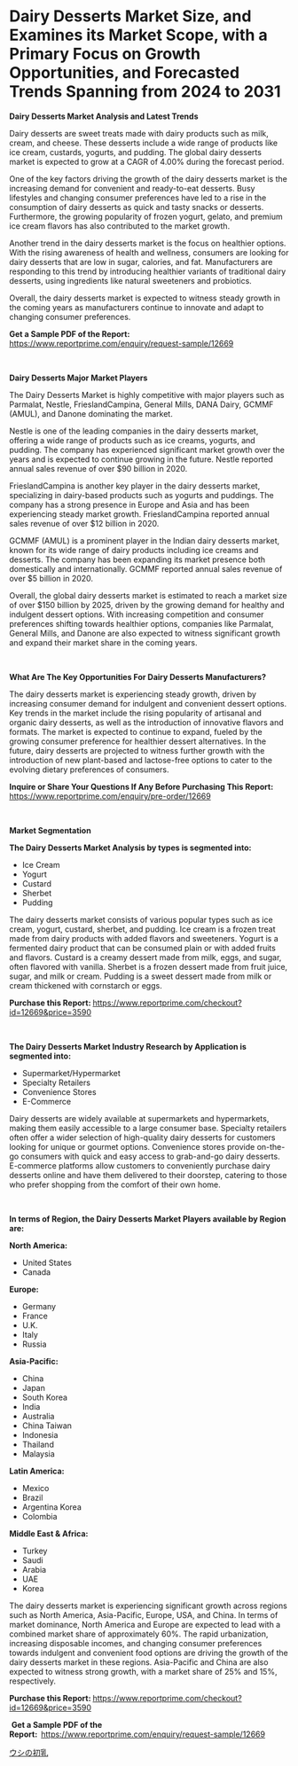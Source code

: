 <p><h1>Dairy Desserts Market Size, and Examines its Market Scope, with a Primary Focus on Growth Opportunities, and Forecasted Trends Spanning from 2024 to 2031</h1></p><p><strong>Dairy Desserts Market Analysis and Latest Trends</strong></p>
<p><p>Dairy desserts are sweet treats made with dairy products such as milk, cream, and cheese. These desserts include a wide range of products like ice cream, custards, yogurts, and pudding. The global dairy desserts market is expected to grow at a CAGR of 4.00% during the forecast period. </p><p>One of the key factors driving the growth of the dairy desserts market is the increasing demand for convenient and ready-to-eat desserts. Busy lifestyles and changing consumer preferences have led to a rise in the consumption of dairy desserts as quick and tasty snacks or desserts. Furthermore, the growing popularity of frozen yogurt, gelato, and premium ice cream flavors has also contributed to the market growth.</p><p>Another trend in the dairy desserts market is the focus on healthier options. With the rising awareness of health and wellness, consumers are looking for dairy desserts that are low in sugar, calories, and fat. Manufacturers are responding to this trend by introducing healthier variants of traditional dairy desserts, using ingredients like natural sweeteners and probiotics.</p><p>Overall, the dairy desserts market is expected to witness steady growth in the coming years as manufacturers continue to innovate and adapt to changing consumer preferences.</p></p>
<p><strong>Get a Sample PDF of the Report:&nbsp;</strong> <a href="https://www.reportprime.com/enquiry/request-sample/12669">https://www.reportprime.com/enquiry/request-sample/12669</a></p>
<p>&nbsp;</p>
<p><strong>Dairy Desserts Major Market Players</strong></p>
<p><p>The Dairy Desserts Market is highly competitive with major players such as Parmalat, Nestle, FrieslandCampina, General Mills, DANA Dairy, GCMMF (AMUL), and Danone dominating the market. </p><p>Nestle is one of the leading companies in the dairy desserts market, offering a wide range of products such as ice creams, yogurts, and pudding. The company has experienced significant market growth over the years and is expected to continue growing in the future. Nestle reported annual sales revenue of over $90 billion in 2020.</p><p>FrieslandCampina is another key player in the dairy desserts market, specializing in dairy-based products such as yogurts and puddings. The company has a strong presence in Europe and Asia and has been experiencing steady market growth. FrieslandCampina reported annual sales revenue of over $12 billion in 2020.</p><p>GCMMF (AMUL) is a prominent player in the Indian dairy desserts market, known for its wide range of dairy products including ice creams and desserts. The company has been expanding its market presence both domestically and internationally. GCMMF reported annual sales revenue of over $5 billion in 2020.</p><p>Overall, the global dairy desserts market is estimated to reach a market size of over $150 billion by 2025, driven by the growing demand for healthy and indulgent dessert options. With increasing competition and consumer preferences shifting towards healthier options, companies like Parmalat, General Mills, and Danone are also expected to witness significant growth and expand their market share in the coming years.</p></p>
<p>&nbsp;</p>
<p><strong>What Are The Key Opportunities For Dairy Desserts Manufacturers?</strong></p>
<p><p>The dairy desserts market is experiencing steady growth, driven by increasing consumer demand for indulgent and convenient dessert options. Key trends in the market include the rising popularity of artisanal and organic dairy desserts, as well as the introduction of innovative flavors and formats. The market is expected to continue to expand, fueled by the growing consumer preference for healthier dessert alternatives. In the future, dairy desserts are projected to witness further growth with the introduction of new plant-based and lactose-free options to cater to the evolving dietary preferences of consumers.</p></p>
<p><strong>Inquire or Share Your Questions If Any Before Purchasing This Report:</strong> <a href="https://www.reportprime.com/enquiry/pre-order/12669">https://www.reportprime.com/enquiry/pre-order/12669</a></p>
<p>&nbsp;</p>
<p><strong>Market Segmentation</strong></p>
<p><strong>The Dairy Desserts Market Analysis by types is segmented into:</strong></p>
<p><ul><li>Ice Cream</li><li>Yogurt</li><li>Custard</li><li>Sherbet</li><li>Pudding</li></ul></p>
<p><p>The dairy desserts market consists of various popular types such as ice cream, yogurt, custard, sherbet, and pudding. Ice cream is a frozen treat made from dairy products with added flavors and sweeteners. Yogurt is a fermented dairy product that can be consumed plain or with added fruits and flavors. Custard is a creamy dessert made from milk, eggs, and sugar, often flavored with vanilla. Sherbet is a frozen dessert made from fruit juice, sugar, and milk or cream. Pudding is a sweet dessert made from milk or cream thickened with cornstarch or eggs.</p></p>
<p><strong>Purchase this Report:&nbsp;</strong><a href="https://www.reportprime.com/checkout?id=12669&price=3590">https://www.reportprime.com/checkout?id=12669&price=3590</a></p>
<p>&nbsp;</p>
<p><strong>The Dairy Desserts Market Industry Research by Application is segmented into:</strong></p>
<p><ul><li>Supermarket/Hypermarket</li><li>Specialty Retailers</li><li>Convenience Stores</li><li>E-Commerce</li></ul></p>
<p><p>Dairy desserts are widely available at supermarkets and hypermarkets, making them easily accessible to a large consumer base. Specialty retailers often offer a wider selection of high-quality dairy desserts for customers looking for unique or gourmet options. Convenience stores provide on-the-go consumers with quick and easy access to grab-and-go dairy desserts. E-commerce platforms allow customers to conveniently purchase dairy desserts online and have them delivered to their doorstep, catering to those who prefer shopping from the comfort of their own home.</p></p>
<p>&nbsp;</p>
<p><strong>In terms of Region, the Dairy Desserts Market Players available by Region are:</strong></p>
<p>
    <p> <strong> North America: </strong>
        <ul>
            <li>United States</li>
            <li>Canada</li>
        </ul>
        </p> 
    <p> <strong> Europe: </strong>
        <ul>
            <li>Germany</li>
            <li>France</li>
            <li>U.K.</li>
            <li>Italy</li>
            <li>Russia</li>
        </ul>
        </p> 
    <p> <strong> Asia-Pacific: </strong>
        <ul>
            <li>China</li>
            <li>Japan</li>
            <li>South Korea</li>
            <li>India</li>
            <li>Australia</li>
            <li>China Taiwan</li>
            <li>Indonesia</li>
            <li>Thailand</li>
            <li>Malaysia</li>
        </ul>
        </p> 
    <p> <strong> Latin America: </strong>
        <ul>
            <li>Mexico</li>
            <li>Brazil</li>
            <li>Argentina Korea</li>
            <li>Colombia</li>
        </ul>
        </p> 
    <p> <strong> Middle East & Africa: </strong>
        <ul>
            <li>Turkey</li>
            <li>Saudi</li>
            <li>Arabia</li>
            <li>UAE</li>
            <li>Korea</li>
        </ul>
    </p>
    </p>
<p><p>The dairy desserts market is experiencing significant growth across regions such as North America, Asia-Pacific, Europe, USA, and China. In terms of market dominance, North America and Europe are expected to lead with a combined market share of approximately 60%. The rapid urbanization, increasing disposable incomes, and changing consumer preferences towards indulgent and convenient food options are driving the growth of the dairy desserts market in these regions. Asia-Pacific and China are also expected to witness strong growth, with a market share of 25% and 15%, respectively.</p></p>
<p><strong>Purchase this Report: </strong><a href="https://www.reportprime.com/checkout?id=12669&price=3590">https://www.reportprime.com/checkout?id=12669&price=3590</a></p>
<p>&nbsp;<strong>Get a Sample PDF of the Report:&nbsp;&nbsp;</strong><a href="https://www.reportprime.com/enquiry/request-sample/12669">https://www.reportprime.com/enquiry/request-sample/12669</a></p>
<p><strong></strong></p>
<p><p><a href="https://github.com/SarahFahey88/Market-Research-Report-List-1/blob/main/654400517278.md">ウシの初乳</a></p></p>